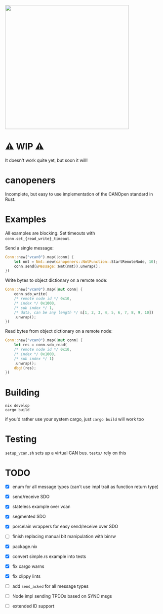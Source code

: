 <img src="https://github.com/b-camacho/canopeners/assets/12277070/5314c727-6eb5-41b3-92a5-2b2abaa504c3" width="400">

# ⚠️ WIP ⚠️
It doesn't work quite yet, but soon it will!

# canopeners
Incomplete, but easy to use implementation of the CANOpen standard in Rust.

# Examples
All examples are blocking. Set timeouts with `conn.set_{read_write}_timeout`.

Send a single message:
```rust
Conn::new("vcan0").map(|conn| {
    let nmt = Nmt::new(canopeners::NmtFunction::StartRemoteNode, 10);
    conn.send(&Message::Nmt(nmt)).unwrap();
})
```

Write bytes to object dictionary on a remote node:
```rust
Conn::new("vcan0").map(|mut conn| {
    conn.sdo_write(
    /* remote node id */ 0x10, 
    /* index */ 0x1000,
    /* sub index */ 1,
    /* data, can be any length */ &[1, 2, 3, 4, 5, 6, 7, 8, 9, 10])
    .unwrap();
})
```

Read bytes from object dictionary on a remote node:
```rust
Conn::new("vcan0").map(|mut conn| {
    let res = conn.sdo_read(
    /* remote node id */ 0x10, 
    /* index */ 0x1000,
    /* sub index */ 1)
    .unwrap();
    dbg!(res);
})
```


# Building
```
nix develop
cargo build
```
if you'd rather use your system cargo, just `cargo build` will work too

# Testing
`setup_vcan.sh` sets up a virtual CAN bus. `tests/` rely on this



# TODO
- [x] enum for all message types (can't use impl trait as function return type)
- [x] send/receive SDO
- [x] stateless example over vcan
- [x] segmented SDO
- [x] porcelain wrappers for easy send/receive over SDO
- [ ] finish replacing manual bit manipulation with binrw
- [x] package.nix
- [x] convert simple.rs example into tests
- [x] fix cargo warns
- [x] fix clippy lints
- [ ] add `send_acked` for all message types
- [ ] Node impl sending TPDOs based on SYNC msgs
- [ ] extended ID support

